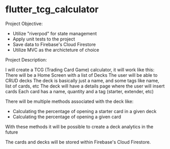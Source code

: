 # flutter_tcg_calculator

Project Objective:
- Utilize "riverpod" for state management
- Apply unit tests to the project
- Save data to Firebase's Cloud Firestore
- Utilize MVC as the archicteture of choice

Project Description:

I will create a TCG (Trading Card Game) calculator, it will work like this:
There will be a Home Screen with a list of Decks
The user will be able to CRUD decks
The deck is basically just a name, and some tags like name, list of cards, etc
The deck will have a details page where the user will insert cards
Each card has a name, quantity and a tag (starter, extender, etc)

There will be multiple methods associated with the deck like:
- Calculating the percentage of opening a starter card in a given deck
- Calculating the percentage of opening a given card

With these methods it will be possible to create a deck analytics in the future

The cards and decks will be stored within Firebase's Cloud Firestore.